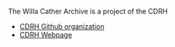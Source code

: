 The Willa Cather Archive is a project of the CDRH

- [CDRH Github organization](http://github.com/cdrh)
- [CDRH Webpage](http://cdrh.unl.edu)
